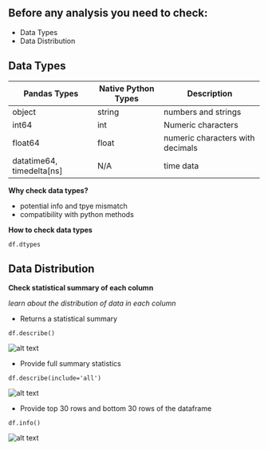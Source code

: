 ## Before any analysis you need to check:

* Data Types
* Data Distribution

## Data Types

Pandas Types | Native Python Types | Description
--- | --- | ---
object | string | numbers and strings
int64 | int | Numeric characters
float64 | float | numeric characters with decimals
datatime64, timedelta[ns] | N/A | time data

**Why check data types?**
* potential info and tpye mismatch
* compatibility with python methods

**How to check data types**

`df.dtypes`

## Data Distribution

**Check statistical summary of each column**

*learn about the distribution of data in each column*

* Returns a statistical summary

`df.describe()`

![alt text](https://user-images.githubusercontent.com/61488535/80266083-fd17fc00-864e-11ea-8ffe-b525092f96a4.png)

* Provide full summary statistics

`df.describe(include='all')`

![alt text](https://user-images.githubusercontent.com/61488535/80266191-86c7c980-864f-11ea-8895-66fbf4c9751f.png)

* Provide top 30 rows and bottom 30 rows of the dataframe

`df.info()`

![alt text](https://user-images.githubusercontent.com/61488535/80266315-00f84e00-8650-11ea-9f93-2c322ddba406.png)
